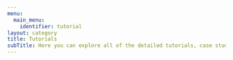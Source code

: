 ```yaml
---
menu:
  main_menu:
    identifier: tutorial
layout: category
title: Tutorials
subTitle: Here you can explore all of the detailed tutorials, case studies and opinion pieces from our archives. Just pick the category you're interested in below.
---
```

